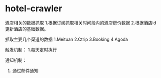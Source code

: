 # hotel-crawler

酒店相关的数据抓取
1.根据订阅抓取相关时间段内的酒店房价数据
2.根据酒店id更新酒店的基础数据。

抓取主要几个渠道的数据
1.Meituan
2.Ctrip
3.Booking
4.Agoda

触发机制：
1.每天定时执行

通知机制：
1. 通过邮件通知

